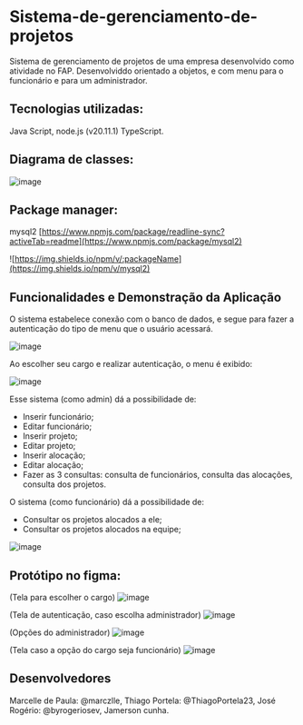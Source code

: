 # Sistema-de-gerenciamento-de-projetos
Sistema de gerenciamento de projetos de uma empresa desenvolvido como atividade no FAP. Desenvolviddo orientado a objetos, e com menu para o funcionário e para um administrador.

## Tecnologias utilizadas: 
Java Script, node.js (v20.11.1)
TypeScript. 

## Diagrama de classes:

![image](https://github.com/user-attachments/assets/3efa25cf-0ddd-4702-833f-6e1f9e1097dc)

## Package manager:

mysql2
[https://www.npmjs.com/package/readline-sync?activeTab=readme](https://www.npmjs.com/package/mysql2)

![https://img.shields.io/npm/v/:packageName](https://img.shields.io/npm/v/mysql2) 

## Funcionalidades e Demonstração da Aplicação
O sistema estabelece conexão com o banco de dados, e segue para fazer a autenticação do tipo de menu que o usuário acessará.

![image](https://github.com/user-attachments/assets/26b9f620-d858-4cf5-b079-e3fa3a1c7bc6)

Ao escolher seu cargo e realizar autenticação, o menu é exibido:

![image](https://github.com/user-attachments/assets/bcdcd7ae-0ac6-45d2-a60d-7f75a381e03a)

Esse sistema (como admin) dá a possibilidade de:
- Inserir funcionário;
- Editar funcionário;
- Inserir projeto;
- Editar projeto;
- Inserir alocação;
- Editar alocação;
- Fazer as 3 consultas: consulta de funcionários, consulta das alocações, consulta dos projetos.

O sistema (como funcionário) dá a possibilidade de:
- Consultar os projetos alocados a ele;
- Consultar os projetos alocados na equipe;

![image](https://github.com/user-attachments/assets/dfe66804-0926-43a8-a2db-52e81542267a)

## Protótipo no figma:

(Tela para escolher o cargo)
![image](https://github.com/user-attachments/assets/9f05e4f0-2e22-48a5-9d69-f224146f6a5d)

(Tela de autenticação, caso escolha administrador)
![image](https://github.com/user-attachments/assets/d9cd3b08-8493-4bd2-8898-969895498a7c)

(Opções do administrador)
![image](https://github.com/user-attachments/assets/9f418a99-bf69-4995-b0f1-b6ef801dd44d)

(Tela caso a opção do cargo seja funcionário)
![image](https://github.com/user-attachments/assets/b0924efb-2583-4995-9ac5-5afb50010fcb)

## Desenvolvedores

Marcelle de Paula: @marczlle,
Thiago Portela: @ThiagoPortela23,
José Rogério: @byrogeriosev,
Jamerson cunha.


